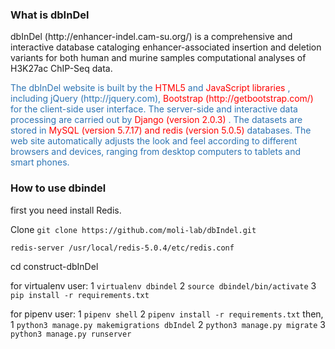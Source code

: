 <h3>What is dbInDel</h3>
dbInDel (http://enhancer-indel.cam-su.org/) is a comprehensive and interactive database cataloging enhancer-associated insertion and deletion variants for both human and murine samples computational analyses of H3K27ac ChIP-Seq data.

<p style="color:#2E75B5">The dbInDel website is built by the <span style="color:red">HTML5</span>  and <span style="color:red">JavaScript libraries</span> , including jQuery (http://jquery.com), <span style="color:red">Bootstrap (http://getbootstrap.com/)</span>  for the client-side user interface. The server-side and interactive data processing are carried out by <span style="color:red">Django (version 2.0.3)</span> . The datasets are stored in <span style="color:red">MySQL (version 5.7.17) and redis (version 5.0.5)</span> databases. The web site automatically adjusts the look and feel according to different browsers and devices, ranging from desktop computers to tablets and smart phones.</p>
<h3>How to use dbindel</h3>
first you need install Redis.

Clone ``` git clone https://github.com/moli-lab/dbIndel.git ```

```redis-server /usr/local/redis-5.0.4/etc/redis.conf```

cd construct-dbInDel

for virtualenv user:
1 ```virtualenv dbindel```
2 ```source dbindel/bin/activate```
3 ```pip install -r requirements.txt```



for pipenv user:
1 ```pipenv shell```
2 ```pipenv install -r requirements.txt```
then,
1 ```python3 manage.py makemigrations dbIndel```
2 ```python3 manage.py migrate```
3 ```python3 manage.py runserver```



